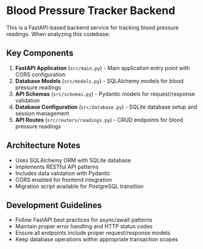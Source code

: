 # Blood Pressure Tracker Backend

This is a FastAPI-based backend service for tracking blood pressure readings. When analyzing this codebase:

## Key Components

1. **FastAPI Application** (`src/main.py`) - Main application entry point with CORS configuration
2. **Database Models** (`src/models.py`) - SQLAlchemy models for blood pressure readings
3. **API Schemas** (`src/schemas.py`) - Pydantic models for request/response validation
4. **Database Configuration** (`src/database.py`) - SQLite database setup and session management
5. **API Routes** (`src/routers/readings.py`) - CRUD endpoints for blood pressure readings

## Architecture Notes

- Uses SQLAlchemy ORM with SQLite database
- Implements RESTful API patterns
- Includes data validation with Pydantic
- CORS enabled for frontend integration
- Migration script available for PostgreSQL transition

## Development Guidelines

- Follow FastAPI best practices for async/await patterns
- Maintain proper error handling and HTTP status codes
- Ensure all endpoints include proper request/response models
- Keep database operations within appropriate transaction scopes